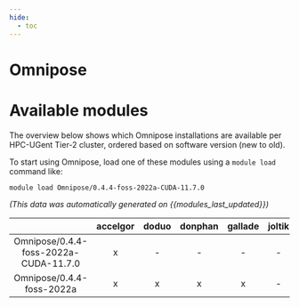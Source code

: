 ```yaml
---
hide:
  - toc
---
```


Omnipose
========

# Available modules


The overview below shows which Omnipose installations are available per HPC-UGent Tier-2 cluster, ordered based on software version (new to old).

To start using Omnipose, load one of these modules using a `module load` command like:

```shell
module load Omnipose/0.4.4-foss-2022a-CUDA-11.7.0
```

*(This data was automatically generated on {{modules_last_updated}})*  

| |accelgor|doduo|donphan|gallade|joltik|shinx|skitty|
| :---: | :---: | :---: | :---: | :---: | :---: | :---: | :---: |
|Omnipose/0.4.4-foss-2022a-CUDA-11.7.0|x|-|-|-|-|-|-|
|Omnipose/0.4.4-foss-2022a|x|x|x|x|-|-|-|
